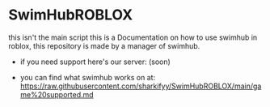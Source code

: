 # SwimHubROBLOX
this isn't the main script this is a Documentation on how to use swimhub in roblox, this repository is made by a manager of swimhub.

- if you need support here's our server: (soon)


- you can find what swimhub works on at: https://raw.githubusercontent.com/sharkifyy/SwimHubROBLOX/main/game%20supported.md


